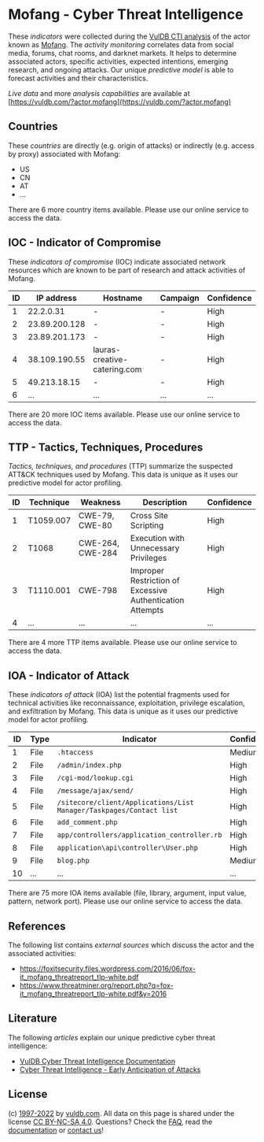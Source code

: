 # Mofang - Cyber Threat Intelligence

These _indicators_ were collected during the [VulDB CTI analysis](https://vuldb.com/?kb.cti) of the actor known as [Mofang](https://vuldb.com/?actor.mofang). The _activity monitoring_ correlates data from social media, forums, chat rooms, and darknet markets. It helps to determine associated actors, specific activities, expected intentions, emerging research, and ongoing attacks. Our unique _predictive model_ is able to forecast activities and their characteristics.

_Live data_ and more _analysis capabilities_ are available at [https://vuldb.com/?actor.mofang](https://vuldb.com/?actor.mofang)

## Countries

These _countries_ are directly (e.g. origin of attacks) or indirectly (e.g. access by proxy) associated with Mofang:

* US
* CN
* AT
* ...

There are 6 more country items available. Please use our online service to access the data.

## IOC - Indicator of Compromise

These _indicators of compromise_ (IOC) indicate associated network resources which are known to be part of research and attack activities of Mofang.

ID | IP address | Hostname | Campaign | Confidence
-- | ---------- | -------- | -------- | ----------
1 | 22.2.0.31 | - | - | High
2 | 23.89.200.128 | - | - | High
3 | 23.89.201.173 | - | - | High
4 | 38.109.190.55 | lauras-creative-catering.com | - | High
5 | 49.213.18.15 | - | - | High
6 | ... | ... | ... | ...

There are 20 more IOC items available. Please use our online service to access the data.

## TTP - Tactics, Techniques, Procedures

_Tactics, techniques, and procedures_ (TTP) summarize the suspected ATT&CK techniques used by Mofang. This data is unique as it uses our predictive model for actor profiling.

ID | Technique | Weakness | Description | Confidence
-- | --------- | -------- | ----------- | ----------
1 | T1059.007 | CWE-79, CWE-80 | Cross Site Scripting | High
2 | T1068 | CWE-264, CWE-284 | Execution with Unnecessary Privileges | High
3 | T1110.001 | CWE-798 | Improper Restriction of Excessive Authentication Attempts | High
4 | ... | ... | ... | ...

There are 4 more TTP items available. Please use our online service to access the data.

## IOA - Indicator of Attack

These _indicators of attack_ (IOA) list the potential fragments used for technical activities like reconnaissance, exploitation, privilege escalation, and exfiltration by Mofang. This data is unique as it uses our predictive model for actor profiling.

ID | Type | Indicator | Confidence
-- | ---- | --------- | ----------
1 | File | `.htaccess` | Medium
2 | File | `/admin/index.php` | High
3 | File | `/cgi-mod/lookup.cgi` | High
4 | File | `/message/ajax/send/` | High
5 | File | `/sitecore/client/Applications/List Manager/Taskpages/Contact list` | High
6 | File | `add_comment.php` | High
7 | File | `app/controllers/application_controller.rb` | High
8 | File | `application\api\controller\User.php` | High
9 | File | `blog.php` | Medium
10 | ... | ... | ...

There are 75 more IOA items available (file, library, argument, input value, pattern, network port). Please use our online service to access the data.

## References

The following list contains _external sources_ which discuss the actor and the associated activities:

* https://foxitsecurity.files.wordpress.com/2016/06/fox-it_mofang_threatreport_tlp-white.pdf
* https://www.threatminer.org/report.php?q=fox-it_mofang_threatreport_tlp-white.pdf&y=2016

## Literature

The following _articles_ explain our unique predictive cyber threat intelligence:

* [VulDB Cyber Threat Intelligence Documentation](https://vuldb.com/?kb.cti)
* [Cyber Threat Intelligence - Early Anticipation of Attacks](https://www.scip.ch/en/?labs.20201022)

## License

(c) [1997-2022](https://vuldb.com/?kb.changelog) by [vuldb.com](https://vuldb.com/?kb.about). All data on this page is shared under the license [CC BY-NC-SA 4.0](https://creativecommons.org/licenses/by-nc-sa/4.0/). Questions? Check the [FAQ](https://vuldb.com/?kb.faq), read the [documentation](https://vuldb.com/?kb) or [contact us](https://vuldb.com/?contact)!

